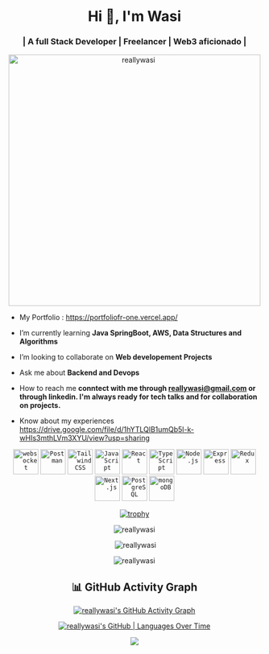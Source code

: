 <h1 align="center">Hi 👋, I'm Wasi</h1>
<h3 align="center">| A full Stack Developer | Freelancer | Web3 aficionado |</h3>
<!-- <img align="right"  width="400" src="https://cdn.dribbble.com/users/116207...">
 -->


<p align="center"> <img src="https://camo.githubusercontent.com/19db51af5f90f1b152bc0b9078f5fe97053955be5074f03f17019c70345bdcdb/68747470733a2f2f6d69726f2e6d656469756d2e636f6d2f6d61782f313336302f302a37513379765349765f7430696f4a2d5a2e676966" alt="reallywasi" width="500px" /> </p>

- My Portfolio : https://portfoliofr-one.vercel.app/
  
-  I’m currently learning **Java SpringBoot, AWS, Data Structures and Algorithms**

-  I’m looking to collaborate on **Web developement Projects**

-  Ask me about **Backend and Devops**

-  How to reach me **conntect with me through reallywasi@gmail.com or through linkedin. I'm always ready for tech talks and for collaboration on projects.**
 
-  Know about my experiences https://drive.google.com/file/d/1hYTLQlB1umQb5l-k-wHIs3mthLVm3XYU/view?usp=sharing


<div align="center">
	<code><img width="50" src="https://user-images.githubusercontent.com/25181517/187070862-03888f18-2e63-4332-95fb-3ba4f2708e59.png" alt="websocket" title="websocket"/></code>
	<code><img width="50" src="https://user-images.githubusercontent.com/25181517/192109061-e138ca71-337c-4019-8d42-4792fdaa7128.png" alt="Postman" title="Postman"/></code>
	<code><img width="50" src="https://user-images.githubusercontent.com/25181517/202896760-337261ed-ee92-4979-84c4-d4b829c7355d.png" alt="Tailwind CSS" title="Tailwind CSS"/></code>
	<code><img width="50" src="https://user-images.githubusercontent.com/25181517/117447155-6a868a00-af3d-11eb-9cfe-245df15c9f3f.png" alt="JavaScript" title="JavaScript"/></code>
	<code><img width="50" src="https://user-images.githubusercontent.com/25181517/183897015-94a058a6-b86e-4e42-a37f-bf92061753e5.png" alt="React" title="React"/></code>
	<code><img width="50" src="https://user-images.githubusercontent.com/25181517/183890598-19a0ac2d-e88a-4005-a8df-1ee36782fde1.png" alt="TypeScript" title="TypeScript"/></code>
	<code><img width="50" src="https://user-images.githubusercontent.com/25181517/183568594-85e280a7-0d7e-4d1a-9028-c8c2209e073c.png" alt="Node.js" title="Node.js"/></code>
	<code><img width="50" src="https://user-images.githubusercontent.com/25181517/183859966-a3462d8d-1bc7-4880-b353-e2cbed900ed6.png" alt="Express" title="Express"/></code>
	<code><img width="50" src="https://user-images.githubusercontent.com/25181517/187896150-cc1dcb12-d490-445c-8e4d-1275cd2388d6.png" alt="Redux" title="Redux"/></code>
	<code><img width="50" src="https://github.com/marwin1991/profile-technology-icons/assets/136815194/5f8c622c-c217-4649-b0a9-7e0ee24bd704" alt="Next.js" title="Next.js"/></code>
	<code><img width="50" src="https://user-images.githubusercontent.com/25181517/117208740-bfb78400-adf5-11eb-97bb-09072b6bedfc.png" alt="PostgreSQL" title="PostgreSQL"/></code>
	<code><img width="50" src="https://user-images.githubusercontent.com/25181517/182884177-d48a8579-2cd0-447a-b9a6-ffc7cb02560e.png" alt="mongoDB" title="mongoDB"/></code>
</div>

<div align="center">



[![trophy](https://github-profile-trophy.vercel.app/?username=ryo-ma)](https://github.com/ryo-ma/github-profile-trophy)

<p><img src="https://github-readme-stats.vercel.app/api/top-langs?username=reallywasi&show_icons=true&locale=en&layout=compact" alt="reallywasi" /></p>

<p>&nbsp;<img src="https://github-readme-stats.vercel.app/api?username=reallywasi&show_icons=true&locale=en" alt="reallywasi" /></p>

<p><img src="https://github-readme-streak-stats.herokuapp.com/?user=reallywasi&" alt="reallywasi" /></p>

## 📊 GitHub Activity Graph
[![reallywasi's GitHub Activity Graph](https://github-readme-activity-graph.vercel.app/graph?username=reallywasi&bg_color=e2e9e4&color=9e4c98&line=0b5106&point=0d0d0d&area=true&hide_border=true)](https://github.com/ashutosh00710/github-readme-activity-graph)


[![reallywasi's GitHub | Languages Over Time](https://stats.quine.sh/reallywasi/languages-over-time?theme=dark)](https://quine.sh?utm_source=widgets&utm_campaign=reallywasi)

[![](https://visitcount.itsvg.in/api?id=reallywasi&label=Profile%20Views&pretty=false)](https://visitcount.itsvg.in)

</div>
